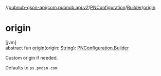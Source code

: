 //[pubnub-gson-api](../../../../index.md)/[com.pubnub.api.v2](../../index.md)/[PNConfiguration](../index.md)/[Builder](index.md)/[origin](origin.md)

# origin

[jvm]\
abstract fun [origin](origin.md)(origin: [String](https://kotlinlang.org/api/latest/jvm/stdlib/kotlin/-string/index.html)): [PNConfiguration.Builder](index.md)

Custom origin if needed.

Defaults to `ps.pndsn.com`
